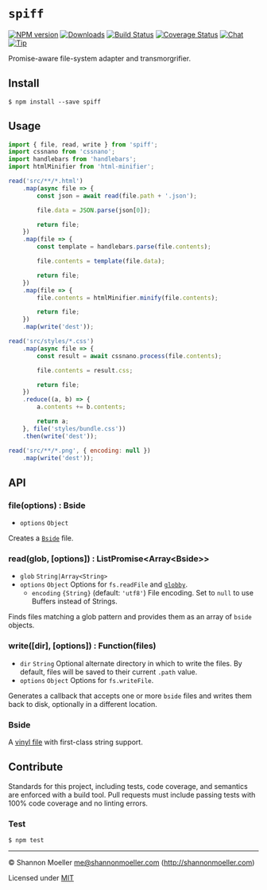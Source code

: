 # `spiff`

[![NPM version][npm-img]][npm-url] [![Downloads][downloads-img]][npm-url] [![Build Status][travis-img]][travis-url] [![Coverage Status][coveralls-img]][coveralls-url] [![Chat][gitter-img]][gitter-url] [![Tip][amazon-img]][amazon-url]

Promise-aware file-system adapter and transmorgrifier.

## Install

    $ npm install --save spiff

## Usage

```js
import { file, read, write } from 'spiff';
import cssnano from 'cssnano';
import handlebars from 'handlebars';
import htmlMinifier from 'html-minifier';

read('src/**/*.html')
    .map(async file => {
        const json = await read(file.path + '.json');

        file.data = JSON.parse(json[0]);

        return file;
    })
    .map(file => {
        const template = handlebars.parse(file.contents);

        file.contents = template(file.data);

        return file;
    })
    .map(file => {
        file.contents = htmlMinifier.minify(file.contents);

        return file;
    })
    .map(write('dest'));

read('src/styles/*.css')
    .map(async file => {
        const result = await cssnano.process(file.contents);

        file.contents = result.css;

        return file;
    })
    .reduce((a, b) => {
        a.contents += b.contents;

        return a;
    }, file('styles/bundle.css'))
    .then(write('dest'));

read('src/**/*.png', { encoding: null })
    .map(write('dest'));
```

## API

### file(options) : Bside

- `options` `Object`

Creates a [`Bside`](#Bside) file.

### read(glob, [options]) : ListPromise\<Array\<Bside\>\>

- `glob` `String|Array<String>`
- `options` `Object` Options for `fs.readFile` and [`globby`](https://github.com/sindresorhus/globby).
  - `encoding` `{String}` (default: `'utf8'`) File encoding. Set to `null` to use Buffers instead of Strings.

Finds files matching a glob pattern and provides them as an array of `bside` objects.

### write([dir], [options]) : Function(files)

- `dir` `String` Optional alternate directory in which to write the files. By default, files will be saved to their current `.path` value.
- `options` `Object` Options for `fs.writeFile`.

Generates a callback that accepts one or more `bside` files and writes them back to disk, optionally in a different location.

### Bside

A [vinyl file](https://github.com/gulpjs/vinyl) with first-class string support.

## Contribute

Standards for this project, including tests, code coverage, and semantics are enforced with a build tool. Pull requests must include passing tests with 100% code coverage and no linting errors.

### Test

    $ npm test

----

© Shannon Moeller <me@shannonmoeller.com> (http://shannonmoeller.com)

Licensed under [MIT](http://shannonmoeller.com/mit.txt)

[amazon-img]:    https://img.shields.io/badge/amazon-tip_jar-yellow.svg?style=flat-square
[amazon-url]:    https://www.amazon.com/gp/registry/wishlist/1VQM9ID04YPC5?sort=universal-price
[coveralls-img]: http://img.shields.io/coveralls/shannonmoeller/spiff/master.svg?style=flat-square
[coveralls-url]: https://coveralls.io/r/shannonmoeller/spiff
[downloads-img]: http://img.shields.io/npm/dm/spiff.svg?style=flat-square
[gitter-img]:    http://img.shields.io/badge/gitter-join_chat-1dce73.svg?style=flat-square
[gitter-url]:    https://gitter.im/shannonmoeller/shannonmoeller
[npm-img]:       http://img.shields.io/npm/v/spiff.svg?style=flat-square
[npm-url]:       https://npmjs.org/package/spiff
[travis-img]:    http://img.shields.io/travis/shannonmoeller/spiff.svg?style=flat-square
[travis-url]:    https://travis-ci.org/shannonmoeller/spiff
